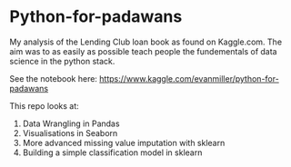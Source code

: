 # Python-for-padawans

My analysis of the Lending Club loan book as found on Kaggle.com.
The aim was to as easily as possible teach people the fundementals of data science in the python stack.

See the notebook here: https://www.kaggle.com/evanmiller/python-for-padawans

This repo looks at:

1. Data Wrangling in Pandas
2. Visualisations in Seaborn
3. More advanced missing value imputation with sklearn
4. Building a simple classification model in sklearn
